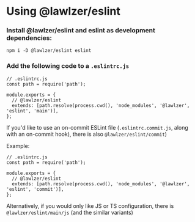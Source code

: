 # Using @lawlzer/eslint

### Install @lawlzer/eslint and eslint as development dependencies:

```
npm i -D @lawlzer/eslint eslint
```

### Add the following code to a `.eslintrc.js`

```
// .eslintrc.js
const path = require('path');

module.exports = {
  // @lawlzer/eslint
  extends: [path.resolve(process.cwd(), 'node_modules', '@lawlzer', 'eslint', 'main')],
};
```

If you'd like to use an on-commit ESLint file (`.eslintrc.commit.js`, along with an on-commit hook), there is also `@lawlzer/eslint/commit`)

Example:

```
// .eslintrc.js
const path = require('path');

module.exports = {
  // @lawlzer/eslint
  extends: [path.resolve(process.cwd(), 'node_modules', '@lawlzer', 'eslint', 'commit')],
};
```

Alternatively, if you would only like JS or TS configuration, there is `@lawlzer/eslint/main/js` (and the similar variants)
